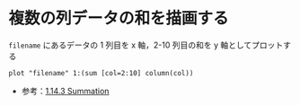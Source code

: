 # 複数の列データの和を描画する

`filename` にあるデータの 1 列目を x 軸，2-10 列目の和を y 軸としてプロットする

```gnuplot
plot "filename" 1:(sum [col=2:10] column(col))
```

- 参考：[1.14.3 Summation](http://www.chiark.greenend.org.uk/doc/gnuplot-doc/htmldocs/Summation.html)
